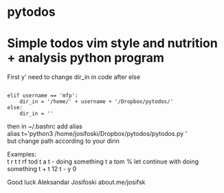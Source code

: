 # pytodos  
  
# Simple todos vim style and nutrition + analysis python program  

First y' need to change dir_in in code after else

<code>
elif username == 'mfp':  
    dir_in = '/home/' + username + '/Dropbox/pytodos/'  
else:  
    dir_in = ''  
</code>

then in ~/.bashrc add alias  
alias t='python3 /home/josifoski/Dropbox/pytodos/pytodos.py '  
but change path according to your dirin  
  
Examples:  
t r t
t rf tod
t a t - doing something
t a tom % let continue with doing something
t + t 12
t - y 0



Good luck
Aleksandar Josifoski about.me/josifsk
